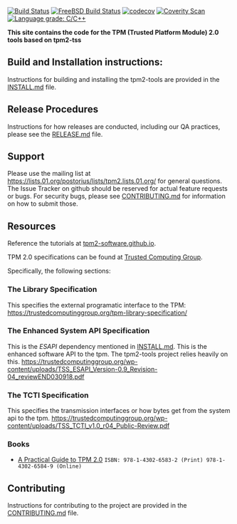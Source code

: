 [![Build Status](https://travis-ci.org/tpm2-software/tpm2-tools.svg?branch=master)](https://travis-ci.org/tpm2-software/tpm2-tools)
[![FreeBSD Build Status](https://api.cirrus-ci.com/github/tpm2-software/tpm2-tools.svg?branch=master)](https://cirrus-ci.com/github/tpm2-software/tpm2-tools)
[![codecov](https://codecov.io/gh/tpm2-software/tpm2-tools/branch/master/graph/badge.svg)](https://codecov.io/gh/tpm2-software/tpm2-tools)
[![Coverity Scan](https://img.shields.io/coverity/scan/3997.svg)](https://scan.coverity.com/projects/01org-tpm2-0-tools)
[![Language grade: C/C++](https://img.shields.io/lgtm/grade/cpp/g/tpm2-software/tpm2-tools.svg?logo=lgtm&logoWidth=18)](https://lgtm.com/projects/g/tpm2-software/tpm2-tools/context:cpp)

**This site contains the code for the TPM (Trusted Platform Module) 2.0 tools based on tpm2-tss**

## Build and Installation instructions:
Instructions for building and installing the tpm2-tools are provided in the [INSTALL.md](doc/INSTALL.md) file.

## Release Procedures
Instructions for how releases are conducted, including our QA practices, please see the [RELEASE.md](doc/RELEASE.md) file.

## Support
Please use the mailing list at https://lists.01.org/postorius/lists/tpm2.lists.01.org/ for general questions. The Issue Tracker on
github should be reserved for actual feature requests or bugs. For security bugs, please see [CONTRIBUTING.md](doc/CONTRIBUTING.md)
for information on how to submit those.

## Resources

Reference the tutorials at [tpm2-software.github.io](https://tpm2-software.github.io).

TPM 2.0 specifications can be found at [Trusted Computing Group](http://www.trustedcomputinggroup.org/).

Specifically, the following sections:

### The Library Specification
This specifies the external programatic interface to the TPM:
<https://trustedcomputinggroup.org/tpm-library-specification/>

### The Enhanced System API Specification
This is the *ESAPI* dependency mentioned in [INSTALL.md](doc/INSTALL.md). This is the enhanced software API to the tpm. The tpm2-tools
project relies heavily on this. <https://trustedcomputinggroup.org/wp-content/uploads/TSS_ESAPI_Version-0.9_Revision-04_reviewEND030918.pdf>

### The TCTI Specification
This specifies the transmission interfaces or how bytes get from the system api to the tpm.
<https://trustedcomputinggroup.org/wp-content/uploads/TSS_TCTI_v1.0_r04_Public-Review.pdf>

### Books
  * [A Practical Guide to TPM 2.0](https://link.springer.com/book/10.1007%2F978-1-4302-6584-9) `ISBN: 978-1-4302-6583-2 (Print) 978-1-4302-6584-9 (Online)`

## Contributing
Instructions for contributing to the project are provided in the [CONTRIBUTING.md](doc/CONTRIBUTING.md) file.
